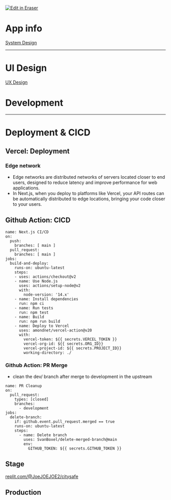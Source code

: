 <p><a target="_blank" href="https://app.eraser.io/workspace/PuokmE0WGRPadKaAzvot" id="edit-in-eraser-github-link"><img alt="Edit in Eraser" src="https://firebasestorage.googleapis.com/v0/b/second-petal-295822.appspot.com/o/images%2Fgithub%2FOpen%20in%20Eraser.svg?alt=media&amp;token=968381c8-a7e7-472a-8ed6-4a6626da5501"></a></p>

# App info
[﻿System Design](https://app.eraser.io/workspace/a0EyiMuiFYz5o35X6pbV?origin=share) 

---

# UI Design
[﻿UX Design](https://app.eraser.io/workspace/JloIBeXFlVfJbOKf47GT) 

# Development
---

# Deployment & CICD
## Vercel: Deployment
### Edge network
- Edge networks are distributed networks of servers located closer to end users, designed to reduce latency and improve performance for web applications.
- In Next.js, when you deploy to platforms like Vercel, your API routes can be automatically distributed to edge locations, bringing your code closer to your users.
## Github Action: CICD
```
name: Next.js CI/CD
on:
  push:
    branches: [ main ]
  pull_request:
    branches: [ main ]
jobs:
  build-and-deploy:
    runs-on: ubuntu-latest
    steps:
    - uses: actions/checkout@v2
    - name: Use Node.js
      uses: actions/setup-node@v2
      with:
        node-version: '14.x'
    - name: Install dependencies
      run: npm ci
    - name: Run tests
      run: npm test
    - name: Build
      run: npm run build
    - name: Deploy to Vercel
      uses: amondnet/vercel-action@v20
      with:
        vercel-token: ${{ secrets.VERCEL_TOKEN }}
        vercel-org-id: ${{ secrets.ORG_ID}}
        vercel-project-id: ${{ secrets.PROJECT_ID}}
        working-directory: ./
```
### Github Action: PR Merge
- clean the dev/ branch after merge to development in the upstream
```
name: PR Cleanup
on:
  pull_request:
    types: [closed]
    branches:
      - development
jobs:
  delete-branch:
    if: github.event.pull_request.merged == true
    runs-on: ubuntu-latest
    steps:
      - name: Delete branch
        uses: SvanBoxel/delete-merged-branch@main
        env:
          GITHUB_TOKEN: ${{ secrets.GITHUB_TOKEN }}
```
## Stage
[﻿replit.com/@JoeJOEJOE2/citysafe](https://replit.com/@JoeJOEJOE2/citysafe) 

## Production




<!--- Eraser file: https://app.eraser.io/workspace/PuokmE0WGRPadKaAzvot --->